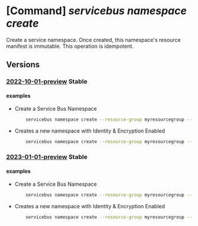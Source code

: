 # [Command] _servicebus namespace create_

Create a service namespace. Once created, this namespace's resource manifest is immutable. This operation is idempotent.

## Versions

### [2022-10-01-preview](/Resources/mgmt-plane/L3N1YnNjcmlwdGlvbnMve30vcmVzb3VyY2Vncm91cHMve30vcHJvdmlkZXJzL21pY3Jvc29mdC5zZXJ2aWNlYnVzL25hbWVzcGFjZXMve30=/2022-10-01-preview.xml) **Stable**

<!-- mgmt-plane /subscriptions/{}/resourcegroups/{}/providers/microsoft.servicebus/namespaces/{} 2022-10-01-preview -->

#### examples

- Create a Service Bus Namespace
    ```bash
        servicebus namespace create --resource-group myresourcegroup --name mynamespace --location westus --tags tag1=value1 tag2=value2 --sku Standard
    ```

- Creates a new namespace with Identity & Encryption Enabled
    ```bash
        servicebus namespace create --resource-group myresourcegroup --name mynamespace --location westus --sku Premium --mi-user-assigned /subscriptions/{subscriptionId}/resourceGroups/{resourcegroup}/providers/Microsoft.ManagedIdentity/userAssignedIdentities/MSIName --encryption-config key-name=key1 key-vault-uri=https://mykeyvault.vault.azure.net/ user-assigned-identity=/subscriptions/{subscriptionId}}/resourceGroups/{resourcegroup}/providers/Microsoft.ManagedIdentity/userAssignedIdentities/MSIName --encryption-config key-name=key1 key-vault-uri=https://mykeyvault.vault.azure.net/ user-assigned-identity=/subscriptions/{subscriptionId}}/resourceGroups/{resourcegroup}/providers/Microsoft.ManagedIdentity/userAssignedIdentities/MSIName
    ```

### [2023-01-01-preview](/Resources/mgmt-plane/L3N1YnNjcmlwdGlvbnMve30vcmVzb3VyY2Vncm91cHMve30vcHJvdmlkZXJzL21pY3Jvc29mdC5zZXJ2aWNlYnVzL25hbWVzcGFjZXMve30=/2023-01-01-preview.xml) **Stable**

<!-- mgmt-plane /subscriptions/{}/resourcegroups/{}/providers/microsoft.servicebus/namespaces/{} 2023-01-01-preview -->

#### examples

- Create a Service Bus Namespace
    ```bash
        servicebus namespace create --resource-group myresourcegroup --name mynamespace --location westus --tags tag1=value1 tag2=value2 --sku Standard
    ```

- Creates a new namespace with Identity & Encryption Enabled
    ```bash
        servicebus namespace create --resource-group myresourcegroup --name mynamespace --location westus --sku Premium --mi-user-assigned /subscriptions/{subscriptionId}/resourceGroups/{resourcegroup}/providers/Microsoft.ManagedIdentity/userAssignedIdentities/MSIName --encryption-config key-name=key1 key-vault-uri=https://mykeyvault.vault.azure.net/ user-assigned-identity=/subscriptions/{subscriptionId}}/resourceGroups/{resourcegroup}/providers/Microsoft.ManagedIdentity/userAssignedIdentities/MSIName --encryption-config key-name=key1 key-vault-uri=https://mykeyvault.vault.azure.net/ user-assigned-identity=/subscriptions/{subscriptionId}}/resourceGroups/{resourcegroup}/providers/Microsoft.ManagedIdentity/userAssignedIdentities/MSIName
    ```
